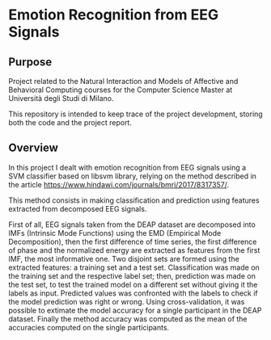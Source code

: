 # Emotion Recognition from EEG Signals


## Purpose
Project related to the Natural Interaction and Models of Affective and Behavioral Computing courses for the Computer Science Master at Università degli Studi di Milano.

This repository is intended to keep trace of the project development, storing both the code and the project report.

## Overview
In this project I dealt with emotion recognition from EEG signals using a SVM classifier based on libsvm library, relying on the method described in the article https://www.hindawi.com/journals/bmri/2017/8317357/. 

This method consists in making classification and prediction using features extracted from decomposed EEG signals.

First of all, EEG signals taken from the DEAP dataset are decomposed into IMFs (Intrinsic Mode Functions) using the EMD (Empirical Mode Decomposition), then the first difference of time series, the first difference of phase and the normalized energy are extracted as features from the first IMF, the most informative one. Two disjoint sets are formed using the extracted features: a training set and a test set. Classification was made on the training set and the respective label set; then, prediction was made on the test set, to test the trained model on a different set without giving it the labels as input. Predicted values was confronted with the labels to check if the model prediction was right or wrong.
Using cross-validation, it was possible to extimate the model accuracy for a single participant in the DEAP dataset. Finally the method accuracy was computed as the mean of the accuracies computed on the single participants.
